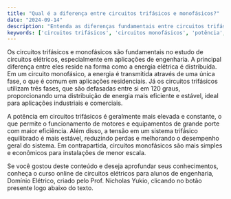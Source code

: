 ```yaml
---
title: "Qual é a diferença entre circuitos trifásicos e monofásicos?"
date: "2024-09-14"
description: "Entenda as diferenças fundamentais entre circuitos trifásicos e monofásicos, focando em conceitos de potência e tensão."
keywords: ['circuitos trifásicos', 'circuitos monofásicos', 'potência', 'tensão', 'equilibrado']
---
```


Os circuitos trifásicos e monofásicos são fundamentais no estudo de circuitos elétricos, especialmente em aplicações de engenharia. A principal diferença entre eles reside na forma como a energia elétrica é distribuída. Em um circuito monofásico, a energia é transmitida através de uma única fase, o que é comum em aplicações residenciais. Já os circuitos trifásicos utilizam três fases, que são defasadas entre si em 120 graus, proporcionando uma distribuição de energia mais eficiente e estável, ideal para aplicações industriais e comerciais.

A potência em circuitos trifásicos é geralmente mais elevada e constante, o que permite o funcionamento de motores e equipamentos de grande porte com maior eficiência. Além disso, a tensão em um sistema trifásico equilibrado é mais estável, reduzindo perdas e melhorando o desempenho geral do sistema. Em contrapartida, circuitos monofásicos são mais simples e econômicos para instalações de menor escala.

Se você gostou deste conteúdo e deseja aprofundar seus conhecimentos, conheça o curso online de circuitos elétricos para alunos de engenharia, Domínio Elétrico, criado pelo Prof. Nicholas Yukio, clicando no botão presente logo abaixo do texto.